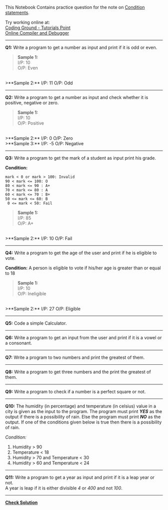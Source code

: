 This Notebook Contains practice question for the note on [Condition statements](Condition_Statements.ipynb).

Try working online at:  
[Coding Ground - Tutorials Point](https://www.tutorialspoint.com/execute_python3_online.php)  
[Online Compiler and Debugger](https://www.onlinegdb.com/online_python_compiler)

---

**Q1:** Write a program to get a number as input and print if it is odd or even.  

>**Sample 1:**  
I/P: 10  
O/P: Even

<br>
>**Sample 2:**  
I/P: 11  
O/P: Odd

---

**Q2:** Write a program to get a number as input and check whether it is positive, negative or zero.  
>**Sample 1:**  
I/P: 10  
O/P: Positive

<br>
>**Sample 2:**  
I/P: 0  
O/P: Zero

<br>
>**Sample 3:**  
I/P: -5  
O/P: Negative

---

**Q3:** Write a program to get the mark of a student as input print his grade.  

**Condition:**  
```
mark < 0 or mark > 100: Invalid  
90 < mark <= 100: O  
80 < mark <= 90 : A+  
70 < mark <= 80 : A  
60 < mark <= 70 : B+  
50 <= mark <= 60: B  
 0 <= mark < 50: Fail
```

>**Sample 1:**  
I/P: 85  
O/P: A+

<br>
>**Sample 2:**  
I/P: 10  
O/P: Fail

---

**Q4:** Write a program to get the age of the user and print if he is eligible to vote.  

**Condition:**
A person is eligible to vote if his/her age is greater than or equal to 18  
>**Sample 1:**  
I/P: 10  
O/P: Ineligible  

<br>
>**Sample 2:**  
I/P: 27  
O/P: Eligible

---

**Q5:** Code a simple Calculator.

---

**Q6:** Write a program to get an input from the user and print if it is a vowel or a consonant.

---

**Q7:** Write a program to two numbers and print the greatest of them.

---

**Q8:** Write a program to get three numbers and the print the greatest of them.

---

**Q9:** Write a program to check if a number is a perfect square or not.

---

**Q10:** The humidity (in percentage) and temperature (in celsius) value in a city is given as the input to the program. The program must print ***YES***  as the output if there is a possibility of rain. Else the program must print ***NO*** as the output. If one of the conditions given below is true then there is a possibility of rain.

*Condition:*  
1. Humidity > 90  
2. Temperature < 18  
3. Humidity > 70 and Temperature < 30  
4. Humidity > 60 and Temperature < 24

---

**Q11:** Write a program to get a year as input and print if it is a leap year or not.  
A year is leap if it is either divisible *4* or *400* and not *100*.

****
**[Check Solution](Solution2.ipynb)**